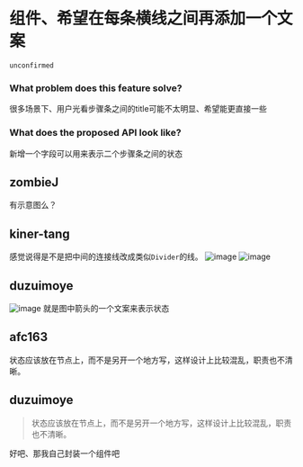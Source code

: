 # <Steps>组件、希望在每条横线之间再添加一个文案

`unconfirmed`

### What problem does this feature solve?

很多场景下、用户光看步骤条之间的title可能不太明显、希望能更直接一些

### What does the proposed API look like?

新增一个字段可以用来表示二个步骤条之间的状态

<!-- generated by ant-design-issue-helper. DO NOT REMOVE -->

## zombieJ

有示意图么？

## kiner-tang

感觉说得是不是把中间的连接线改成类似`Divider`的线。
![image](https://user-images.githubusercontent.com/10286961/221504579-8161be2c-717e-493f-b332-97f5bc01c3d6.png)
![image](https://user-images.githubusercontent.com/10286961/221504594-66c93d5a-8cff-4d4a-9586-71bd680662bd.png)

## duzuimoye

>

![image](https://user-images.githubusercontent.com/37163594/221737040-b708d9a8-84db-44e7-8c38-2e825b3deac2.png)
就是图中箭头的一个文案来表示状态

## afc163

状态应该放在节点上，而不是另开一个地方写，这样设计上比较混乱，职责也不清晰。

## duzuimoye

> 状态应该放在节点上，而不是另开一个地方写，这样设计上比较混乱，职责也不清晰。

好吧、那我自己封装一个组件吧
